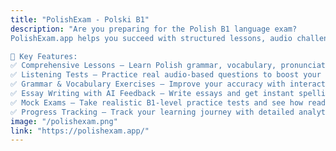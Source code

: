 ```yaml
---
title: "PolishExam - Polski B1"
description: "Are you preparing for the Polish B1 language exam?
PolishExam.app helps you succeed with structured lessons, audio challenges, grammar tasks, and AI-powered writing evaluation.

🔑 Key Features:
✅ Comprehensive Lessons – Learn Polish grammar, vocabulary, pronunciation, and sentence structure step by step.
✅ Listening Tests – Practice real audio-based questions to boost your comprehension skills.
✅ Grammar & Vocabulary Exercises – Improve your accuracy with interactive quizzes and flashcards.
✅ Essay Writing with AI Feedback – Write essays and get instant spelling and grammar suggestions powered by AI.
✅ Mock Exams – Take realistic B1-level practice tests and see how ready you are.
✅ Progress Tracking – Track your learning journey with detailed analytics and personal insights."
image: "/polishexam.png"
link: "https://polishexam.app/"
---
```

